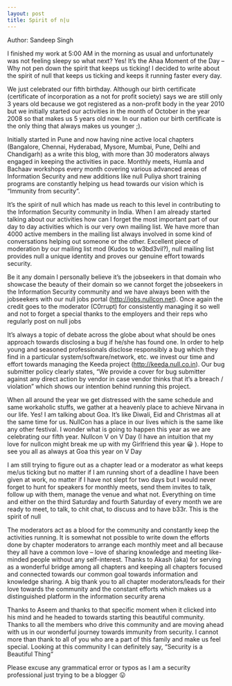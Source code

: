 ```yaml
---
layout: post
title: Spirit of n|u
---
```


Author: Sandeep Singh

I finished my work at 5:00 AM in the morning as usual and unfortunately was not feeling sleepy so what next? Yes! It’s the Ahaa Moment of the Day – Why not pen down the spirit that keeps us ticking! I decided to write about the spirit of null that keeps us ticking and keeps it running faster every day.

<!--more-->

We just celebrated our fifth birthday. Although our birth certificate (certificate of incorporation as a not for profit society) says we are still only 3 years old because we got registered as a non-profit body in the year 2010 but we initially started our activities in the month of October in the year 2008 so that makes us 5 years old now. In our nation our birth certificate is the only thing that always makes us younger ;).

Initially started in Pune and now having nine active local chapters (Bangalore, Chennai, Hyderabad, Mysore, Mumbai, Pune, Delhi and Chandigarh) as a write this blog, with more than 30 moderators always engaged in keeping the activities in pace. Monthly meets, Humla and Bachaav workshops every month covering various advanced areas of Information Security and new additions like null Puliya short training programs are constantly helping us head towards our vision which is “Immunity from security”.

It’s the spirit of null which has made us reach to this level in contributing to the Information Security community in India. When I am already started talking about our activities how can I forget the most important part of our day to day activities which is our very own mailing list. We have more than 4000 active members in the mailing list always involved in some kind of conversations helping out someone or the other. Excellent piece of moderation by our mailing list mod (Kudos to w3bd3vil?), null mailing list provides null a unique identity and proves our genuine effort towards security.

Be it any domain I personally believe it’s the jobseekers in that domain who showcase the beauty of their domain so we cannot forget the jobseekers in the Information Security community and we have always been with the jobseekers with our null jobs portal (http://jobs.nullcon.net). Once again the credit goes to the moderator (C0rrupt) for consistently managing it so well and not to forget a special thanks to the employers and their reps who regularly post on null jobs

It’s always a topic of debate across the globe about what should be ones approach towards disclosing a bug if he/she has found one. In order to help young and seasoned professionals disclose responsibly a bug which they find in a particular system/software/network, etc. we invest our time and effort towards managing the Keeda project (http://keeda.null.co.in). Our bug submitter policy clearly states, “We provide a cover for bug submitter against any direct action by vendor in case vendor thinks that it’s a breach / violation” which shows our intention behind running this project.

When all around the year we get distressed with the same schedule and same workaholic stuffs, we gather at a heavenly place to achieve Nirvana in our life. Yes! I am talking about Goa. It’s like Diwali, Eid and Christmas all at the same time for us. NullCon has a place in our lives which is the same like any other festival. I wonder what is going to happen this year as we are celebrating our fifth year. Nullcon V on V Day (I have an intuition that my love for nullcon might break me up with my Girlfriend this year 😀 ). Hope to see you all as always at Goa this year on V Day

I am still trying to figure out as a chapter lead or a moderator as what keeps me/us ticking but no matter if I am running short of a deadline I have been given at work, no matter if I have not slept for two days but I would never forget to hunt for speakers for monthly meets, send them invites to talk, follow up with them, manage the venue and what not. Everything on time and either on the third Saturday and fourth Saturday of every month we are ready to meet, to talk, to chit chat, to discuss and to have b33r. This is the spirit of null

The moderators act as a blood for the community and constantly keep the activities running. It is somewhat not possible to write down the efforts done by chapter moderators to arrange each monthly meet and all because they all have a common love – love of sharing knowledge and meeting like-minded people without any self-interest. Thanks to Akash (aka) for serving as a wonderful bridge among all chapters and keeping all chapters focused and connected towards our common goal towards information and knowledge sharing. A big thank you to all chapter moderators/leads for their love towards the community and the constant efforts which makes us a distinguished platform in the information security arena

Thanks to Aseem and thanks to that specific moment when it clicked into his mind and he headed to towards starting this beautiful community. Thanks to all the members who drive this community and are moving ahead with us in our wonderful journey towards immunity from security. I cannot more than thank to all of you who are a part of this family and make us feel special. Looking at this community I can definitely say, “Security is a Beautiful Thing”

Please excuse any grammatical error or typos as I am a security professional just trying to be a blogger 😛

